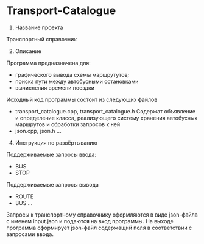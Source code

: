 # Transport-Catalogue
1. Название проекта

Транспортный справочник

2. Описание

Программа предназначена для:
- графического вывода схемы маршрутутов;
- поиска пути между автобусными остановками
- вычисления времени поездки

Исходный код программы состоит из следующих файлов
- transport_catalogue.cpp, transport_catalogue.h
Содержат объявление и определение класса, реализующего систему хранения автобусных маршрутов и обработки запросов к ней
- json.cpp, json.h 
...

4. Инструкция по развёртыванию

Поддерживаемые запросы ввода:
- BUS
- STOP

Поддерживаемые запросы вывода
- ROUTE
- BUS
...

Запросы к транспортному справочнику оформляются в виде json-файла с именем input.json и подаются на вход программы.
На выходе программа сформирует json-файл содержащий поля в соответствии с запросами ввода.



